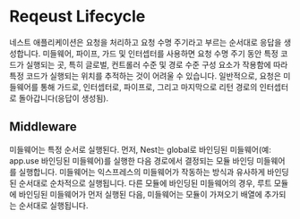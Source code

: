 # Reqeust Lifecycle
네스트 애플리케이션은 요청을 처리하고 요청 수명 주기라고 부르는 순서대로 응답을 생성합니다. 미들웨어, 파이프, 가드 및 인터셉터를 사용하면 요청 수명 주기 동안 특정 코드가 실행되는 곳, 특히 글로벌, 컨트롤러 수준 및 경로 수준 구성 요소가 작용함에 따라 특정 코드가 실행되는 위치를 추적하는 것이 어려울 수 있습니다. 일반적으로, 요청은 미들웨어를 통해 가드로, 인터셉터로, 파이프로, 그리고 마지막으로 리턴 경로의 인터셉터로 돌아갑니다(응답이 생성됨).

## Middleware
미들웨어는 특정 순서로 실행된다. 먼저, Nest는 global로 바인딩된 미들웨어(예: app.use 바인딩된 미들웨어)를 실행한 다음 경로에서 결정되는 모듈 바인딩 미들웨어를 실행합니다. 미들웨어는 익스프레스의 미들웨어가 작동하는 방식과 유사하게 바인딩된 순서대로 순차적으로 실행됩니다. 다른 모듈에 바인딩된 미들웨어의 경우, 루트 모듈에 바인딩된 미들웨어가 먼저 실행된 다음, 미들웨어는 모듈이 가져오기 배열에 추가되는 순서대로 실행됩니다.


